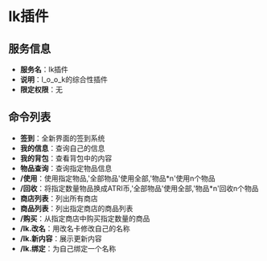 # lk插件

## 服务信息
- **服务名**：lk插件
- **说明**：l_o_o_k的综合性插件
- **限定权限**：无

## 命令列表
- **签到**：全新界面的签到系统
- **我的信息**：查询自己的信息
- **我的背包**：查看背包中的内容
- **物品查询**：查询指定物品信息
- **/使用**：使用指定物品,'全部物品'使用全部,'物品*n'使用n个物品
- **/回收**：将指定数量物品换成ATRI币,'全部物品'使用全部,'物品*n'回收n个物品
- **商店列表**：列出所有商店
- **商品列表**：列出指定商店的商品列表
- **/购买**：从指定商店中购买指定数量的商品
- **/lk.改名**：用改名卡修改自己的名称
- **/lk.新内容**：展示更新内容
- **/lk.绑定**：为自己绑定一个名称
